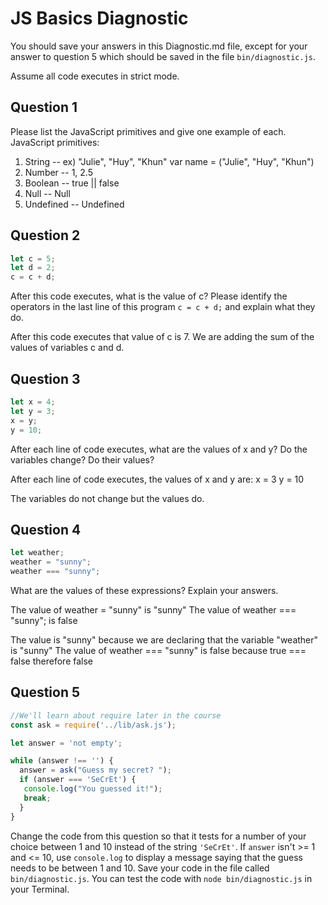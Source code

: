 # JS Basics Diagnostic

You should save your answers in this Diagnostic.md file, except for your answer to
question 5 which should be saved in the file `bin/diagnostic.js`.

Assume all code executes in strict mode.

## Question 1

Please list the JavaScript primitives and give one example of each.
JavaScript primitives:

1. String -- ex) "Julie", "Huy", "Khun"
                  var name = ("Julie", "Huy", "Khun")
2. Number -- 1, 2.5
3. Boolean -- true || false
4. Null -- Null
5. Undefined -- Undefined


## Question 2

```js
let c = 5;
let d = 2;
c = c + d;

```

After this code executes, what is the value of c?  Please identify the operators in the last line of this program `c = c + d;` and explain what they do.

After this code executes that value of c is 7. We are adding the sum of the values of variables c and d.


## Question 3

```js
let x = 4;
let y = 3;
x = y;
y = 10;
```

After each line of code executes, what are the values of x and y?  Do the variables change?  Do their values?

After each line of code executes, the values of x and y are:
x = 3
y = 10

The variables do not change but the values do.


## Question 4

```js
let weather;
weather = "sunny";
weather === "sunny";
```

What are the values of these expressions?  Explain your answers.

The value of weather = "sunny" is "sunny"
The value of weather === "sunny"; is false

The value is "sunny" because we are declaring that the variable "weather" is "sunny"
The value of weather === "sunny" is false because true === false therefore false


## Question 5

```js
//We'll learn about require later in the course
const ask = require('../lib/ask.js');

let answer = 'not empty';

while (answer !== '') {
  answer = ask("Guess my secret? ");
  if (answer === 'SeCrEt') {
   console.log("You guessed it!");
   break;
  }
}
```

Change the code from this question so that it tests for a number of your choice
between 1 and 10 instead of the string `'SeCrEt'`.  If `answer` isn't >= 1 and
<= 10, use `console.log` to display a message saying that the guess needs to
be between 1 and 10.  Save your code in the file called `bin/diagnostic.js`.
You can test the code with `node bin/diagnostic.js` in your Terminal.
